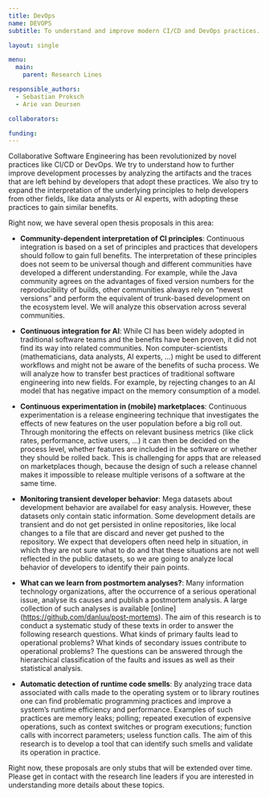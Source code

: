 ```yaml
---
title: DevOps
name: DEVOPS
subtitle: To understand and improve modern CI/CD and DevOps practices.

layout: single

menu:
  main:
    parent: Research Lines

responsible_authors:
  - Sebastian Proksch
  - Arie van Deursen

collaborators:

funding:
---
```


Collaborative Software Engineering has been revolutionized by novel practices like CI/CD or DevOps. We try to understand how to further improve development processes by analyzing the artifacts and the traces that are left behind by developers that adopt these practices. We also try to expand the interpretation of the underlying principles to help developers from other fields, like data analysts or AI experts, with adopting these practices to gain similar benefits.

Right now, we have several open thesis proposals in this area:

* **Community-dependent interpretation of CI principles**: Continuous integration is based on a set of principles and practices that developers should follow to gain full benefits. The interpretation of these principles does not seem to be universal though and different communities have developed a different understanding. For example, while the Java community agrees on the advantages of fixed version numbers for the reproducibility of builds, other communities always rely on “newest versions” and perform the equivalent of trunk-based development on the ecosystem level. We will analyze this observation across several communities.
    
* **Continuous integration for AI**: While CI has been widely adopted in traditional software teams and the benefits have been proven, it did not find its way into related communities. Non computer-scientists (mathematicians, data analysts, AI experts, …) might be used to different workflows and might not be aware of the benefits of sucha process. We will analyze how to transfer best practices of traditional software engineering into new fields. For example, by rejecting changes to an AI model that has negative impact on the memory consumption of a model.
    
* **Continuous experimentation in (mobile) marketplaces**: Continuous experimentation is a release engineering technique that investigates the effects of new features on the user population before a big roll out. Through monitoring the effects on relevant business metrics (like click rates, performance, active users, …) it can then be decided on the process level, whether features are included in the software or whether they should be rolled back. This is challenging for apps that are released on marketplaces though, because the design of such a release channel makes it impossible to release multiple verisons of a software at the same time.
    
* **Monitoring transient developer behavior**: Mega datasets about development behavior are availabel for easy analysis. However, these datasets only contain static information. Some development details are transient and do not get persisted in online repositories, like local changes to a file that are discard and never get pushed to the repository. We expect that developers often need help in situation, in which they are not sure what to do and that these situations are not well reflected in the public datasets, so we are going to analyze local behavior of developers to identify their pain points.
    
* **What can we learn from postmortem analyses?**: Many information technology organizations, after the occurrence of a serious operational issue, analyse its causes and publish a postmortem analysis. A large collection of such analyses is available \[online\] (https://github.com/danluu/post-mortems). The aim of this research is to conduct a systematic study of these texts in order to answer the following research questions. What kinds of primary faults lead to operational problems? What kinds of secondary issues contribute to operational problems? The questions can be answered through the hierarchical classification of the faults and issues as well as their statistical analysis.
    
* **Automatic detection of runtime code smells**: By analyzing trace data associated with calls made to the operating system or to library routines one can find problematic programming practices and improve a system’s runtime efficiency and performance. Examples of such practices are memory leaks; polling; repeated execution of expensive operations, such as context switches or program executions; function calls with incorrect parameters; useless function calls. The aim of this research is to develop a tool that can identify such smells and validate its operation in practice.
    

Right now, these proposals are only stubs that will be extended over time. Please get in contact with the research line leaders if you are interested in understanding more details about these topics.
